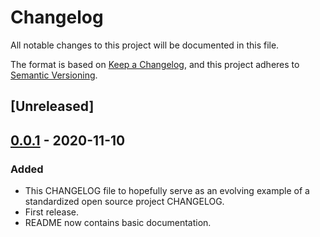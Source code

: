 # Changelog
All notable changes to this project will be documented in this file.

The format is based on [Keep a Changelog](https://keepachangelog.com/en/1.0.0/),
and this project adheres to [Semantic Versioning](https://semver.org/spec/v2.0.0.html).

## [Unreleased]

## [0.0.1] - 2020-11-10
### Added
- This CHANGELOG file to hopefully serve as an evolving example of a
  standardized open source project CHANGELOG.
- First release.
- README now contains basic documentation.

[0.0.1]: https://github.com/Morrolan/gormanian/releases/tag/v0.0.1

